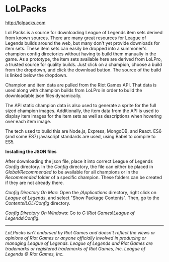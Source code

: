 # LoLPacks

http://lolpacks.com

LoLPacks is a source for downloading League of Legends item sets derived from known sources. There are many great resources for League of Legends builds around the web, but many don't yet provide downloads for item sets. These item sets can easily be dropped into a summoner's champion config directories without having to build them manually in the game. As a prototype, the item sets available here are derived from LoLPro, a trusted source for quality builds. Just click on a champion, choose a build from the dropdown, and click the download button. The source of the build is linked below the dropdown.

Champion and item data are pulled from the Riot Games API. That data is used along with champion builds from LoLPro in order to build the downloadable json files dynamically.

The API static champion data is also used to generate a sprite for the full sized champion images. Additionally, the item data from the API is used to display item images for the item sets as well as descriptions when hovering over each item image.

The tech used to build this are Node.js, Express, MongoDB, and React. ES6 (and some ES7) javascript standards are used, using Babel to compile to ES5.

**Installing the JSON files**

After downloading the json file, place it into correct League of Legends *Config* directory. In the *Config* directory, the file can either be placed in *Global/Recommended* to be available for all champions or in the *Recommended* folder of a specific champion. These folders can be created if they are not already there.

*Config Directory On Mac*: Open the */Applications* directory, right click on *League of Legends*, and select "Show Package Contents". Then, go to the *Contents/LOL/Config* directory.

*Config Directory On Windows*: Go to *C:\Riot Games\League of Legends\Config*.

---
*LoLPacks isn’t endorsed by Riot Games and doesn’t reflect the views or opinions of Riot Games or anyone officially involved in producing or managing League of Legends. League of Legends and Riot Games are trademarks or registered trademarks of Riot Games, Inc. League of Legends © Riot Games, Inc.*
